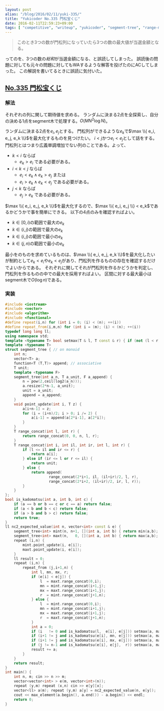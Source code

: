 ```yaml
---
layout: post
alias: "/blog/2016/02/11/yuki-335/"
title: "Yukicoder No.335 門松宝くじ"
date: 2016-02-11T22:59:23+09:00
tags: [ "competitive", "writeup", "yukicoder", "segment-tree", "range-minimum-query", "ragne-maximum-query" ]
---
```


>   このとき3つの数が門松列になっていたら3つの数の最大値が当選金額となる。

ってのを、3つの数の*総和*が当選金額になる、と誤読してしまった。
誤読後の問題に対しても元々の問題に対してもWAするような解答を投げたのにACしてしまった。
この解説を書いてるときに誤読に気付いた。

## [No.335 門松宝くじ](http://yukicoder.me/problems/936)

### 解法

それぞれの列に関して期待値を求める。
ランダムに決まる2点を全探索し、自分の決める1点をsegment木で処理する。$O(M N^2 \log N)$。

ランダムに決まる2点を$e_i, e_j$とする。
門松列ができるような$e_k$で$\max \\{ e_i, e_j, e_k \\}$を最大化するものを見つけたい。
$i < j$かつ$e_i < e_j$として話をする。
門松列とはつまり広義単調増加でない列のことである。よって、

-   $k < i$ ならば
    -   $e_k > e_i$ である必要がある。
-   $i < k < j$ ならば
    -   $e_i < e_k \land e_k > e_j$ または
    -   $e_i > e_k \land e_k < e_j$ である必要がある。
-   $j < k$ ならば
    -   $e_j > e_k$ である必要がある。

$\max \\{ e_i, e_j, e_k \\}$を最大化するので、$\max \\{ e_i, e_j \\} < e_k$であるかどうかで事を簡単にできる。
以下の4点のみを確認すればよい。

-   $k \in [0,i)$の範囲で最大の$e_k$
-   $k \in (i,j)$の範囲で最大の$e_k$
-   $k \in (i,j)$の範囲で最小の$e_k$
-   $k \in (j,n)$の範囲で最小の$e_k$

最小をのものを求めているものは、$\max \\{ e_i, e_j, e_k \\}$を最大化したいが制約として$e_k < e_i$や$e_k < e_j$があり、門松列を作るものの存在を確認するだけでよいからである。
それぞれに関してそれが門松列を作るかどうかを判定し、門松列を作るものの中での最大を採用すればよい。
区間に対する最大最小はsegment木で$O(\log n)$である。

### 実装

``` c++
#include <iostream>
#include <vector>
#include <algorithm>
#include <functional>
#define repeat(i,n) for (int i = 0; (i) < (n); ++(i))
#define repeat_from(i,m,n) for (int i = (m); (i) < (n); ++(i))
typedef long long ll;
using namespace std;
template <typename T> bool setmax(T & l, T const & r) { if (not (l < r)) return false; l = r; return true; }
template <typename T>
struct segment_tree { // on monoid
    int n;
    vector<T> a;
    function<T (T,T)> append; // associative
    T unit;
    template <typename F>
    segment_tree(int a_n, T a_unit, F a_append) {
        n = pow(2,ceil(log2(a_n)));
        a.resize(2*n-1, a_unit);
        unit = a_unit;
        append = a_append;
    }
    void point_update(int i, T z) {
        a[i+n-1] = z;
        for (i = (i+n)/2; i > 0; i /= 2) {
            a[i-1] = append(a[2*i-1], a[2*i]);
        }
    }
    T range_concat(int l, int r) {
        return range_concat(0, 0, n, l, r);
    }
    T range_concat(int i, int il, int ir, int l, int r) {
        if (l <= il and ir <= r) {
            return a[i];
        } else if (ir <= l or r <= il) {
            return unit;
        } else {
            return append(
                    range_concat(2*i+1, il, (il+ir)/2, l, r),
                    range_concat(2*i+2, (il+ir)/2, ir, l, r));
        }
    }
};
bool is_kadomatsu(int a, int b, int c) {
    if (a == b or b == c or c == a) return false;
    if (a < b and b < c) return false;
    if (a > b and b > c) return false;
    return true;
}
ll nc2_expected_value(int n, vector<int> const & e) {
    segment_tree<int> mint(n, n+1, [](int a, int b) { return min(a,b); });
    segment_tree<int> maxt(n,   0, [](int a, int b) { return max(a,b); });
    repeat (i,n) {
        mint.point_update(i, e[i]);
        maxt.point_update(i, e[i]);
    }
    ll result = 0;
    repeat (i,n) {
        repeat_from (j,i+1,n) {
            int l, mn, mx, r;
            if (e[i] < e[j]) {
                l  = maxt.range_concat(0,i);
                mn = mint.range_concat(i+1,j);
                mx = maxt.range_concat(i+1,j);
                r  = mint.range_concat(j+1,n);
            } else {
                l  = mint.range_concat(0,i);
                mn = mint.range_concat(i+1,j);
                mx = maxt.range_concat(i+1,j);
                r  = maxt.range_concat(j+1,n);
            }
            int a = 0;
            if (i   != 0 and is_kadomatsu(l,  e[i], e[j])) setmax(a, max(l,  max(e[i], e[j])));
            if (i+1 != j and is_kadomatsu(e[i], mn, e[j])) setmax(a, max(mn, max(e[i], e[j])));
            if (i+1 != j and is_kadomatsu(e[i], mx, e[j])) setmax(a, max(mx, max(e[i], e[j])));
            if (j != n-1 and is_kadomatsu(e[i], e[j],  r)) setmax(a, max(r,  max(e[i], e[j])));
            result += a;
        }
    }
    return result;
}
int main() {
    int n, m; cin >> n >> m;
    vector<vector<int> > e(m, vector<int>(n));
    repeat (y,m) repeat (x,n) cin >> e[y][x];
    vector<ll> a(m); repeat (y,m) a[y] = nc2_expected_value(n, e[y]);
    cout << max_element(a.begin(), a.end()) - a.begin() << endl;
    return 0;
}
```

